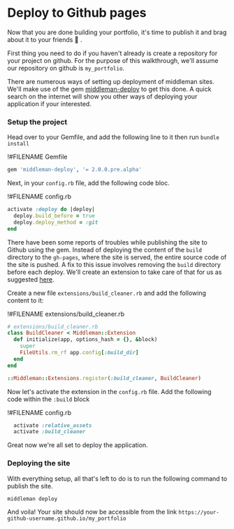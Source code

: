 # Deploy to Github pages

Now that you are done building your portfolio, it's time to publish it and brag about it to your friends 🙂 .

First thing you need to do if you haven't already is create a repository for your project on github. For the purpose of this walkthrough, we'll assume our repository on github is `my_portfolio`.


There are numerous ways of setting up deployment of middleman sites. We'll make use of the gem [middleman-deploy](https://github.com/middleman-contrib/middleman-deploy) to get this done. A quick search on the internet will show you other ways of deploying your application if your interested.

### Setup the project

Head over to your Gemfile, and add the following line to it then run `bundle install`

!#FILENAME Gemfile
```ruby
gem 'middleman-deploy', '= 2.0.0.pre.alpha'
```

Next, in your `config.rb` file, add the following code bloc.

!#FILENAME config.rb
```ruby
activate :deploy do |deploy|
  deploy.build_before = true
  deploy.deploy_method = :git
end
```

There have been some reports of troubles while publishing the site to Github using the gem. Instead of deploying the content of the `build` directory to the `gh-pages`, where the site is served, the entire source code of the site is pushed. A fix to this issue involves removing the `build` directory before each deploy. We'll create an extension to take care of that for us as suggested [here](https://github.com/middleman-contrib/middleman-deploy/issues/114).

Create a new file `extensions/build_cleaner.rb` and add the following content to it:

!#FILENAME extensions/build_cleaner.rb
```ruby
# extensions/build_cleaner.rb
class BuildCleaner < Middleman::Extension
  def initialize(app, options_hash = {}, &block)
    super
    FileUtils.rm_rf app.config[:build_dir]
  end
end

::Middleman::Extensions.register(:build_cleaner, BuildCleaner)
```

Now let's activate the extension in the `config.rb` file. Add the following code within the `:build` block


!#FILENAME config.rb
```ruby
  activate :relative_assets
  activate :build_cleaner
```

Great now we're all set to deploy the application.

### Deploying the site 

With everything setup, all that's left to do is to run the following command to publish the site.

```shell
middleman deploy
```

And voila! Your site should now be accessible from the link `https://your-github-username.github.io/my_portfolio`

